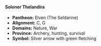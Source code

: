 #### Solonor Thelandira
- **Pantheon:** Elven (The Seldarine)
- **Alignment:** C, G
- **Domains:** Nature, War
- **Province:** Archery, hunting, survival
- **Symbol:** Silver arrow with green fletching
